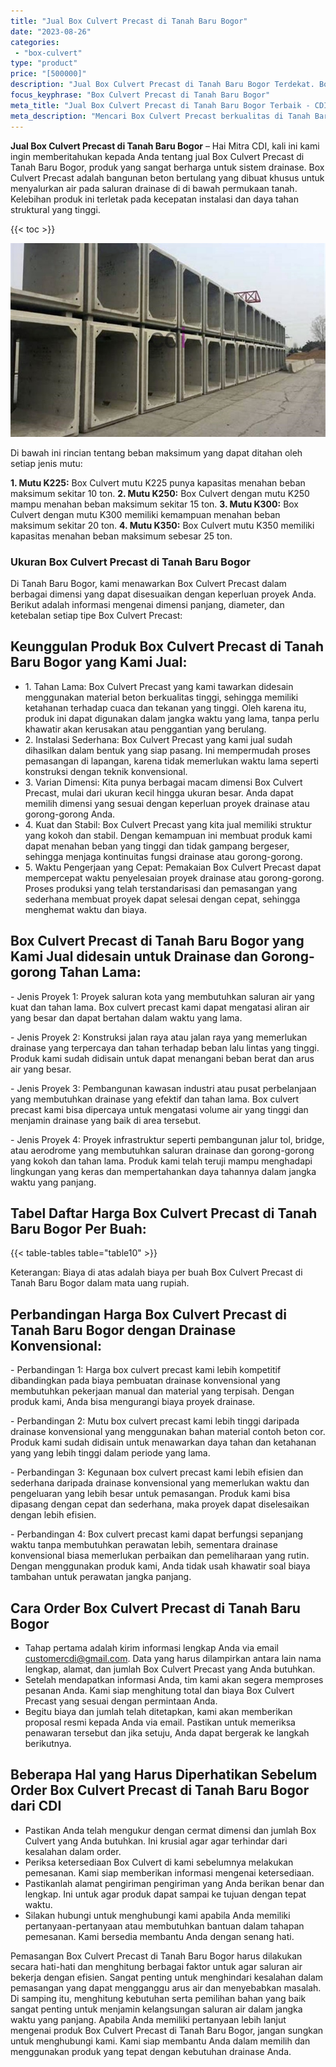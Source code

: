 ```yaml
---
title: "Jual Box Culvert Precast di Tanah Baru Bogor"
date: "2023-08-26"
categories:
 - "box-culvert"
type: "product"
price: "[500000]"
description: "Jual Box Culvert Precast di Tanah Baru Bogor Terdekat. Box Culvert Precast profesional untuk kebutuhan konstruksi dengan performa superior. Hubungi kami untuk konsultasi mendalam."
focus_keyphrase: "Box Culvert Precast di Tanah Baru Bogor"
meta_title: "Jual Box Culvert Precast di Tanah Baru Bogor Terbaik - CDI"
meta_description: "Mencari Box Culvert Precast berkualitas di Tanah Baru Bogor? Layanan profesional kami siap membantu dengan solusi terbaik. Dapatkan informasi sekarang."
---
```


**Jual Box Culvert Precast di Tanah Baru Bogor** – Hai Mitra CDI, kali ini kami ingin memberitahukan kepada Anda tentang jual Box Culvert Precast di Tanah Baru Bogor, produk yang sangat berharga untuk sistem drainase. Box Culvert Precast adalah bangunan beton bertulang yang dibuat khusus untuk menyalurkan air pada saluran drainase di di bawah permukaan tanah. Kelebihan produk ini terletak pada kecepatan instalasi dan daya tahan struktural yang tinggi.

{{< toc >}}

![Jual Box Culvert Precast di Tanah Baru Bogor](/images/box-culvert/box-culvert-20.jpg)

Di bawah ini rincian tentang beban maksimum yang dapat ditahan oleh setiap jenis mutu:

**1\. Mutu K225:** Box Culvert mutu K225 punya kapasitas menahan beban maksimum sekitar 10 ton.
**2\. Mutu K250:** Box Culvert dengan mutu K250 mampu menahan beban maksimum sekitar 15 ton.
**3\. Mutu K300:** Box Culvert dengan mutu K300 memiliki kemampuan menahan beban maksimum sekitar 20 ton.
**4\. Mutu K350:** Box Culvert mutu K350 memiliki kapasitas menahan beban maksimum sebesar 25 ton.

### Ukuran Box Culvert Precast di Tanah Baru Bogor

Di Tanah Baru Bogor, kami menawarkan Box Culvert Precast dalam berbagai dimensi yang dapat disesuaikan dengan keperluan proyek Anda. Berikut adalah informasi mengenai dimensi panjang, diameter, dan ketebalan setiap tipe Box Culvert Precast: 

## Keunggulan Produk Box Culvert Precast di Tanah Baru Bogor yang Kami Jual:

*   1\. Tahan Lama: Box Culvert Precast yang kami tawarkan didesain menggunakan material beton berkualitas tinggi, sehingga memiliki ketahanan terhadap cuaca dan tekanan yang tinggi. Oleh karena itu, produk ini dapat digunakan dalam jangka waktu yang lama, tanpa perlu khawatir akan kerusakan atau penggantian yang berulang.
*   2\. Instalasi Sederhana: Box Culvert Precast yang kami jual sudah dihasilkan dalam bentuk yang siap pasang. Ini mempermudah proses pemasangan di lapangan, karena tidak memerlukan waktu lama seperti konstruksi dengan teknik konvensional.
*   3\. Varian Dimensi: Kita punya berbagai macam dimensi Box Culvert Precast, mulai dari ukuran kecil hingga ukuran besar. Anda dapat memilih dimensi yang sesuai dengan keperluan proyek drainase atau gorong-gorong Anda.
*   4\. Kuat dan Stabil: Box Culvert Precast yang kita jual memiliki struktur yang kokoh dan stabil. Dengan kemampuan ini membuat produk kami dapat menahan beban yang tinggi dan tidak gampang bergeser, sehingga menjaga kontinuitas fungsi drainase atau gorong-gorong.
*   5\. Waktu Pengerjaan yang Cepat: Pemakaian Box Culvert Precast dapat mempercepat waktu penyelesaian proyek drainase atau gorong-gorong. Proses produksi yang telah terstandarisasi dan pemasangan yang sederhana membuat proyek dapat selesai dengan cepat, sehingga menghemat waktu dan biaya.

## Box Culvert Precast di Tanah Baru Bogor yang Kami Jual didesain untuk Drainase dan Gorong-gorong Tahan Lama:

\- Jenis Proyek 1: Proyek saluran kota yang membutuhkan saluran air yang kuat dan tahan lama. Box culvert precast kami dapat mengatasi aliran air yang besar dan dapat bertahan dalam waktu yang lama.

\- Jenis Proyek 2: Konstruksi jalan raya atau jalan raya yang memerlukan drainase yang terpercaya dan tahan terhadap beban lalu lintas yang tinggi. Produk kami sudah didisain untuk dapat menangani beban berat dan arus air yang besar.

\- Jenis Proyek 3: Pembangunan kawasan industri atau pusat perbelanjaan yang membutuhkan drainase yang efektif dan tahan lama. Box culvert precast kami bisa dipercaya untuk mengatasi volume air yang tinggi dan menjamin drainase yang baik di area tersebut.

\- Jenis Proyek 4: Proyek infrastruktur seperti pembangunan jalur tol, bridge, atau aerodrome yang membutuhkan saluran drainase dan gorong-gorong yang kokoh dan tahan lama. Produk kami telah teruji mampu menghadapi lingkungan yang keras dan mempertahankan daya tahannya dalam jangka waktu yang panjang.

## Tabel Daftar Harga Box Culvert Precast di Tanah Baru Bogor Per Buah:

{{< table-tables table="table10" >}}

Keterangan: Biaya di atas adalah biaya per buah Box Culvert Precast di Tanah Baru Bogor dalam mata uang rupiah.

## Perbandingan Harga Box Culvert Precast di Tanah Baru Bogor dengan Drainase Konvensional:

\- Perbandingan 1: Harga box culvert precast kami lebih kompetitif dibandingkan pada biaya pembuatan drainase konvensional yang membutuhkan pekerjaan manual dan material yang terpisah. Dengan produk kami, Anda bisa mengurangi biaya proyek drainase.

\- Perbandingan 2: Mutu box culvert precast kami lebih tinggi daripada drainase konvensional yang menggunakan bahan material contoh beton cor. Produk kami sudah didisain untuk menawarkan daya tahan dan ketahanan yang yang lebih tinggi dalam periode yang lama.

\- Perbandingan 3: Kegunaan box culvert precast kami lebih efisien dan sederhana daripada drainase konvensional yang memerlukan waktu dan pengeluaran yang lebih besar untuk pemasangan. Produk kami bisa dipasang dengan cepat dan sederhana, maka proyek dapat diselesaikan dengan lebih efisien.

\- Perbandingan 4: Box culvert precast kami dapat berfungsi sepanjang waktu tanpa membutuhkan perawatan lebih, sementara drainase konvensional biasa memerlukan perbaikan dan pemeliharaan yang rutin. Dengan menggunakan produk kami, Anda tidak usah khawatir soal biaya tambahan untuk perawatan jangka panjang.

## Cara Order Box Culvert Precast di Tanah Baru Bogor

*   Tahap pertama adalah kirim informasi lengkap Anda via email customercdi@gmail.com. Data yang harus dilampirkan antara lain nama lengkap, alamat, dan jumlah Box Culvert Precast yang Anda butuhkan.
*   Setelah mendapatkan informasi Anda, tim kami akan segera memproses pesanan Anda. Kami siap menghitung total dan biaya Box Culvert Precast yang sesuai dengan permintaan Anda.
*   Begitu biaya dan jumlah telah ditetapkan, kami akan memberikan proposal resmi kepada Anda via email. Pastikan untuk memeriksa penawaran tersebut dan jika setuju, Anda dapat bergerak ke langkah berikutnya.

## Beberapa Hal yang Harus Diperhatikan Sebelum Order Box Culvert Precast di Tanah Baru Bogor dari CDI

*   Pastikan Anda telah mengukur dengan cermat dimensi dan jumlah Box Culvert yang Anda butuhkan. Ini krusial agar agar terhindar dari kesalahan dalam order.
*   Periksa ketersediaan Box Culvert di kami sebelumnya melakukan pemesanan. Kami siap memberikan informasi mengenai ketersediaan.
*   Pastikanlah alamat pengiriman pengiriman yang Anda berikan benar dan lengkap. Ini untuk agar produk dapat sampai ke tujuan dengan tepat waktu.
*   Silakan hubungi untuk menghubungi kami apabila Anda memiliki pertanyaan-pertanyaan atau membutuhkan bantuan dalam tahapan pemesanan. Kami bersedia membantu Anda dengan senang hati.

Pemasangan Box Culvert Precast di Tanah Baru Bogor harus dilakukan secara hati-hati dan menghitung berbagai faktor untuk agar saluran air bekerja dengan efisien. Sangat penting untuk menghindari kesalahan dalam pemasangan yang dapat mengganggu arus air dan menyebabkan masalah. Di samping itu, menghitung kebutuhan serta pemilihan bahan yang baik sangat penting untuk menjamin kelangsungan saluran air dalam jangka waktu yang panjang. Apabila Anda memiliki pertanyaan lebih lanjut mengenai produk Box Culvert Precast di Tanah Baru Bogor, jangan sungkan untuk menghubungi kami. Kami siap membantu Anda dalam memilih dan menggunakan produk yang tepat dengan kebutuhan drainase Anda.